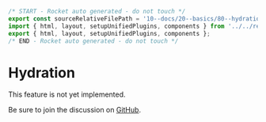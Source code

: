 ```js server
/* START - Rocket auto generated - do not touch */
export const sourceRelativeFilePath = '10--docs/20--basics/80--hydration.rocket.md';
import { html, layout, setupUnifiedPlugins, components } from '../../recursive.data.js';
export { html, layout, setupUnifiedPlugins, components };
/* END - Rocket auto generated - do not touch */
```

# Hydration

This feature is not yet implemented.

Be sure to join the discussion on [GitHub](https://github.com/modernweb-dev/rocket/issues/308).
